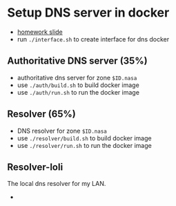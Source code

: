# Setup DNS server in docker 
- [homework slide](https://nasa.cs.nycu.edu.tw/na/2023/slides/HW2.pdf)
- run ``./interface.sh`` to create interface for dns docker

## Authoritative DNS server (35%)

- authoritative dns server for zone ``$ID.nasa``
- use ``./auth/build.sh`` to build docker image
- use ``./auth/run.sh`` to run the docker image

## Resolver (65%)

- DNS resolver for zone ``$ID.nasa``
- use ``./resolver/build.sh`` to build docker image
- use ``./resolver/run.sh`` to run the docker image

## Resolver-loli 

The local dns resolver for my LAN.

- 


